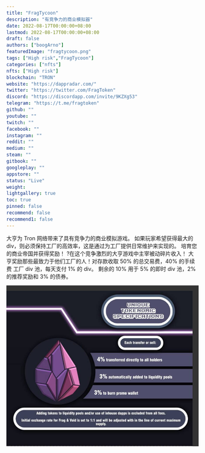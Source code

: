 ```yaml
---
title: "FragTycoon"
description: "有竞争力的商业模拟器"
date: 2022-08-17T00:00:00+08:00
lastmod: 2022-08-17T00:00:00+08:00
draft: false
authors: ["boogArno"]
featuredImage: "fragtycoon.png"
tags: ["High risk","FragTycoon"]
categories: ["nfts"]
nfts: ["High risk"]
blockchain: "TRON"
website: "https://dappradar.com/"
twitter: "https://twitter.com/FragToken"
discord: "https://discordapp.com/invite/9KZXg53"
telegram: "https://t.me/fragtoken"
github: ""
youtube: ""
twitch: ""
facebook: ""
instagram: ""
reddit: ""
medium: ""
steam: ""
gitbook: ""
googleplay: ""
appstore: ""
status: "Live"
weight: 
lightgallery: true
toc: true
pinned: false
recommend: false
recommend1: false
---
```

大亨为 Tron 网络带来了具有竞争力的商业模拟游戏。 如果玩家希望获得最大的 div，则必须保持工厂的高效率，这是通过为工厂提供日常维护来实现的。 培育您的商业帝国并获得奖励！ ?在这个竞争激烈的大亨游戏中主宰被动碎片收入！ 大亨奖励那些最致力于他们工厂的人！对存款收取 50% 的总交易费，40% 的手续费 工厂 div 池，每天支付 1% 的 div。 剩余的 10% 用于 5% 的即时 div 池，2% 的推荐奖励和 3% 的债券。

![1_HvAAvGLxKaG100bvLf5H4Q](1_HvAAvGLxKaG100bvLf5H4Q.jpeg)